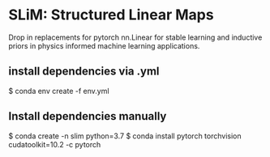 # SLiM: Structured Linear Maps

Drop in replacements for pytorch nn.Linear for stable learning and inductive priors 
in physics informed machine learning applications.

## install dependencies via .yml
$ conda env create -f env.yml

## Install dependencies manually

$ conda create -n slim python=3.7
$ conda install pytorch torchvision cudatoolkit=10.2 -c pytorch
